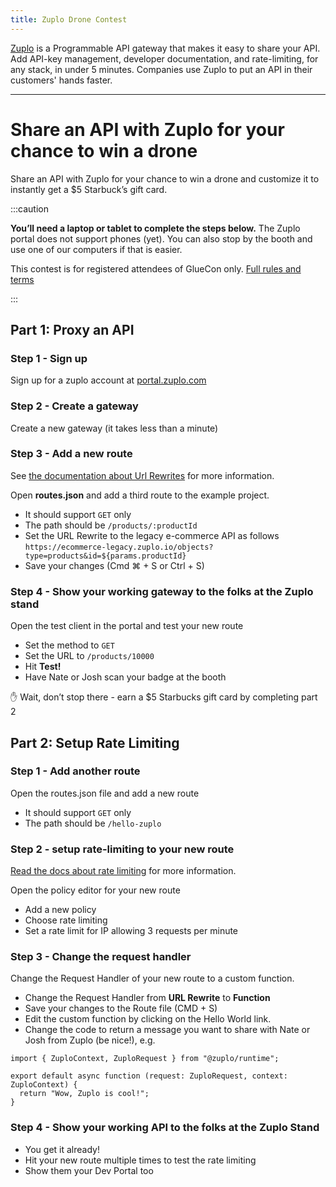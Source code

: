 ```yaml
---
title: Zuplo Drone Contest
---
```


[Zuplo](https://www.zuplo.com) is a Programmable API gateway that makes it easy to share your API. Add API-key management, developer documentation, and rate-limiting, for any stack, in under 5 minutes. Companies use Zuplo to put an API in their customers' hands faster.

---

# Share an API with Zuplo for your chance to win a drone

Share an API with Zuplo for your chance to win a drone and customize it to instantly get a $5 Starbuck’s gift card.

:::caution

**You’ll need a laptop or tablet to complete the steps below.** The Zuplo portal does not support phones (yet). You can also stop by the booth and use one of our computers if that is easier.

This contest is for registered attendees of GlueCon only.
[Full rules and terms](https://zuplo.com/docs/conference/drone-prize-terms)

:::

## Part 1: Proxy an API

### Step 1 - Sign up

Sign up for a zuplo account at [portal.zuplo.com](https://portal.zuplo.com)

### Step 2 - Create a gateway

Create a new gateway (it takes less than a minute)

### Step 3 - Add a new route

See [the documentation about Url Rewrites](../handlers/url-rewrite.md) for more information.

Open **routes.json** and add a third route to the example project.

- It should support `GET` only
- The path should be `/products/:productId`
- Set the URL Rewrite to the legacy e-commerce API as follows
  `https://ecommerce-legacy.zuplo.io/objects?type=products&id=${params.productId}`
- Save your changes (Cmd ⌘ + S or Ctrl + S)

### Step 4 - Show your working gateway to the folks at the Zuplo stand

Open the test client <ApiTestConsoleTabIcon /> in the portal and test your new route

- Set the method to `GET`
- Set the URL to `/products/10000`
- Hit **Test!**
- Have Nate or Josh scan your badge at the booth

<p style={{fontSize:"20pt", fontWeight:600}}>✋ Wait, don’t stop there - earn a $5 Starbucks gift card by completing part 2</p>

## Part 2: Setup Rate Limiting

### Step 1 - Add another route

Open the routes.json file and add a new route

- It should support `GET` only
- The path should be `/hello-zuplo`

### Step 2 - setup rate-limiting to your new route

[Read the docs about rate limiting](../policies/rate-limit-inbound.md) for more information.

Open the policy editor for your new route

- Add a new policy
- Choose rate limiting
- Set a rate limit for IP allowing 3 requests per minute

### Step 3 - Change the request handler

Change the Request Handler of your new route to a custom function.

- Change the Request Handler from **URL Rewrite** to **Function**
- Save your changes to the Route file (CMD + S)
- Edit the custom function by clicking on the Hello World link.
- Change the code to return a message you want to share with Nate or Josh from Zuplo (be nice!), e.g.

```tsx
import { ZuploContext, ZuploRequest } from "@zuplo/runtime";

export default async function (request: ZuploRequest, context: ZuploContext) {
  return "Wow, Zuplo is cool!";
}
```

### Step 4 - Show your working API to the folks at the Zuplo Stand

- You get it already!
- Hit your new route multiple times to test the rate limiting
- Show them your Dev Portal too
